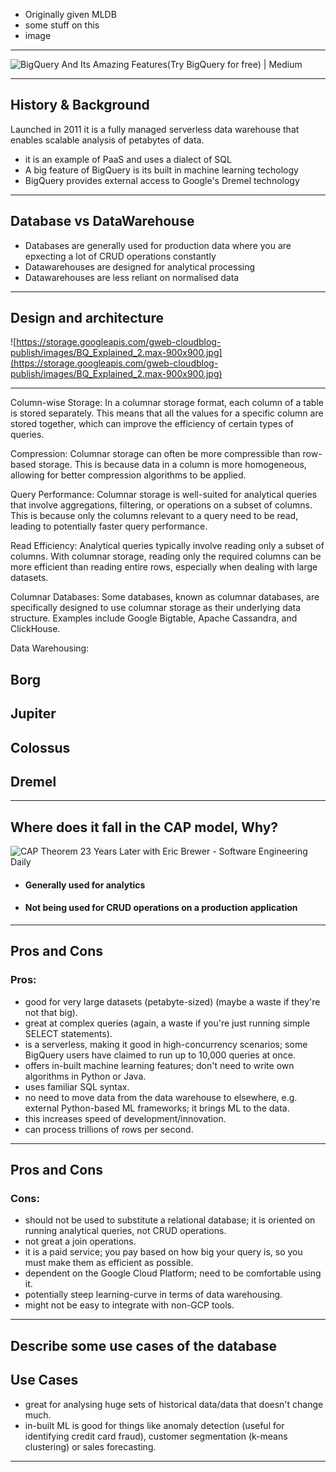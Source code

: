 - Originally given MLDB
- some stuff on this
- image

---

![BigQuery And Its Amazing Features(Try BigQuery for free) | Medium](https://miro.medium.com/v2/resize:fit:878/1*jNf8QbZbZ2L56A4a8UKWHQ.png)

---

## History & Background

Launched in 2011 it is a fully managed serverless data warehouse that enables scalable analysis of petabytes of data.

- it is an example of PaaS and uses a dialect of SQL
- A big feature of BigQuery is its built in machine learning techology
- BigQuery provides external access to Google's Dremel technology

---

## Database vs DataWarehouse

- Databases are generally used for production data where you are epxecting a lot of CRUD operations constantly
- Datawarehouses are designed for analytical processing
- Datawarehouses are less reliant on normalised data

---

## Design and architecture

![https://storage.googleapis.com/gweb-cloudblog-publish/images/BQ_Explained_2.max-900x900.jpg](https://storage.googleapis.com/gweb-cloudblog-publish/images/BQ_Explained_2.max-900x900.jpg)

---

Column-wise Storage: In a columnar storage format, each column of a table is stored separately. This means that all the values for a specific column are stored together, which can improve the efficiency of certain types of queries.

Compression: Columnar storage can often be more compressible than row-based storage. This is because data in a column is more homogeneous, allowing for better compression algorithms to be applied.

Query Performance: Columnar storage is well-suited for analytical queries that involve aggregations, filtering, or operations on a subset of columns. This is because only the columns relevant to a query need to be read, leading to potentially faster query performance.

Read Efficiency: Analytical queries typically involve reading only a subset of columns. With columnar storage, reading only the required columns can be more efficient than reading entire rows, especially when dealing with large datasets.

Columnar Databases: Some databases, known as columnar databases, are specifically designed to use columnar storage as their underlying data structure. Examples include Google Bigtable, Apache Cassandra, and ClickHouse.

Data Warehousing:

## Borg

## Jupiter

## Colossus

## Dremel

---

## Where does it fall in the CAP model, Why?

![CAP Theorem 23 Years Later with Eric Brewer - Software Engineering Daily](https://i0.wp.com/softwareengineeringdaily.com/wp-content/uploads/2023/05/cap.png?resize=730%2C389&ssl=1)

- #### Generally used for analytics
- #### Not being used for CRUD operations on a production application

---

## Pros and Cons

### Pros:

- good for very large datasets (petabyte-sized) (maybe a waste if they're not that big).
- great at complex queries (again, a waste if you're just running simple SELECT statements).
- is a serverless, making it good in high-concurrency scenarios; some BigQuery users have claimed to run up to 10,000 queries at once.
- offers in-built machine learning features; don't need to write own algorithms in Python or Java.
- uses familiar SQL syntax.
- no need to move data from the data warehouse to elsewhere, e.g. external Python-based ML frameworks; it brings ML to the data.
- this increases speed of development/innovation.
- can process trillions of rows per second.

---

## Pros and Cons

### Cons:

- should not be used to substitute a relational database; it is oriented on running analytical queries, not CRUD operations.
- not great a join operations.
- it is a paid service; you pay based on how big your query is, so you must make them as efficient as possible.
- dependent on the Google Cloud Platform; need to be comfortable using it.
- potentially steep learning-curve in terms of data warehousing.
- might not be easy to integrate with non-GCP tools.

---

## Describe some use cases of the database

## Use Cases

- great for analysing huge sets of historical data/data that doesn't change much.
- in-built ML is good for things like anomaly detection (useful for identifying credit card fraud), customer segmentation (k-means clustering) or sales forecasting.

---
